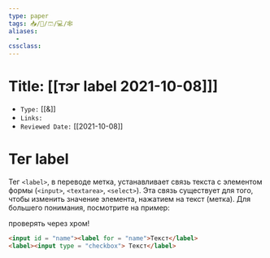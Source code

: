 ```yaml
---
type: paper
tags: 📥️/📜️/🩳/💻/🕸
aliases:
  - 
cssclass: 
---
```




# Title: **[[тэг label 2021-10-08]]]**
- `Type:` [[&]]
- `Links:`
- `Reviewed Date:` [[2021-10-08]]

# Тег label

Тег `<label>`, в переводе метка, устанавливает связь текста с элементом формы (`<input>`, `<textarea>`, `<select>`). Эта связь существует для того, чтобы изменить значение элемента, нажатием на текст (метка). Для большего понимания, посмотрите на пример:

проверять через хром!

```html
<input id = "name"><label for = "name">Текст</label>
<label><input type = "checkbox"> Текст</label>
```